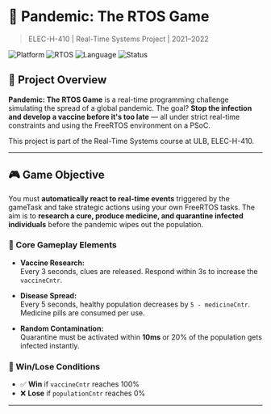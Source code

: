 # 🦠 Pandemic: The RTOS Game  
> ELEC-H-410 | Real-Time Systems Project | 2021–2022

![Platform](https://img.shields.io/badge/platform-PSoC%20-blue)
![RTOS](https://img.shields.io/badge/RTOS-FreeRTOS-green)
![Language](https://img.shields.io/badge/language-C-blue)
![Status](https://img.shields.io/badge/status-Completed-success)

## 🧩 Project Overview

**Pandemic: The RTOS Game** is a real-time programming challenge simulating the spread of a global pandemic. The goal? **Stop the infection and develop a vaccine before it's too late** — all under strict real-time constraints and using the FreeRTOS environment on a PSoC.

This project is part of the Real-Time Systems course at ULB, ELEC-H-410.

---

## 🎮 Game Objective

You must **automatically react to real-time events** triggered by the gameTask and take strategic actions using your own FreeRTOS tasks. The aim is to **research a cure, produce medicine, and quarantine infected individuals** before the pandemic wipes out the population.

### 🧠 Core Gameplay Elements

- **Vaccine Research:**  
  Every 3 seconds, clues are released. Respond within 3s to increase the `vaccineCntr`.

- **Disease Spread:**  
  Every 5 seconds, healthy population decreases by `5 - medicineCntr`. Medicine pills are consumed per use.

- **Random Contamination:**  
  Quarantine must be activated within **10ms** or 20% of the population gets infected instantly.

### 🎯 Win/Lose Conditions

- ✅ **Win** if `vaccineCntr` reaches 100%  
- ❌ **Lose** if `populationCntr` reaches 0%

---
